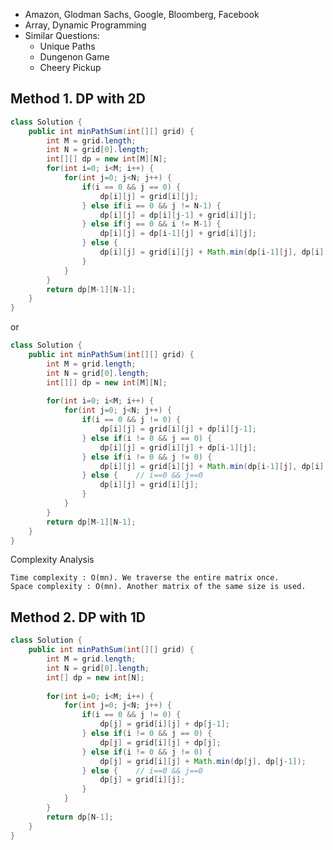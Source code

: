 []()

* Amazon, Glodman Sachs, Google, Bloomberg, Facebook
* Array, Dynamic Programming
* Similar Questions:
    * Unique Paths
    * Dungenon Game
    * Cheery Pickup
    

## Method 1. DP with 2D
```java
class Solution {
    public int minPathSum(int[][] grid) {
        int M = grid.length;
        int N = grid[0].length;
        int[][] dp = new int[M][N];
        for(int i=0; i<M; i++) {
            for(int j=0; j<N; j++) {
                if(i == 0 && j == 0) {
                    dp[i][j] = grid[i][j];
                } else if(i == 0 && j != N-1) {
                    dp[i][j] = dp[i][j-1] + grid[i][j];
                } else if(j == 0 && i != M-1) {
                    dp[i][j] = dp[i-1][j] + grid[i][j];
                } else {
                    dp[i][j] = grid[i][j] + Math.min(dp[i-1][j], dp[i][j-1]);
                }
            }
        }
        return dp[M-1][N-1];
    }
}
```

or 

```java
class Solution {
    public int minPathSum(int[][] grid) {
        int M = grid.length;
        int N = grid[0].length;
        int[][] dp = new int[M][N];
        
        for(int i=0; i<M; i++) {
            for(int j=0; j<N; j++) {
                if(i == 0 && j != 0) {
                    dp[i][j] = grid[i][j] + dp[i][j-1];
                } else if(i != 0 && j == 0) {
                    dp[i][j] = grid[i][j] + dp[i-1][j];
                } else if(i != 0 && j != 0) {
                    dp[i][j] = grid[i][j] + Math.min(dp[i-1][j], dp[i][j-1]);
                } else {    // i==0 && j==0
                    dp[i][j] = grid[i][j];
                }
            }
        }
        return dp[M-1][N-1];
    }
}
```

Complexity Analysis

    Time complexity : O(mn). We traverse the entire matrix once.
    Space complexity : O(mn). Another matrix of the same size is used. 



## Method 2. DP with 1D
```java
class Solution {
    public int minPathSum(int[][] grid) {
        int M = grid.length;
        int N = grid[0].length;
        int[] dp = new int[N];
        
        for(int i=0; i<M; i++) {
            for(int j=0; j<N; j++) {
                if(i == 0 && j != 0) {
                    dp[j] = grid[i][j] + dp[j-1];
                } else if(i != 0 && j == 0) {
                    dp[j] = grid[i][j] + dp[j];
                } else if(i != 0 && j != 0) {
                    dp[j] = grid[i][j] + Math.min(dp[j], dp[j-1]);
                } else {    // i==0 && j==0
                    dp[j] = grid[i][j];
                }
            }
        }
        return dp[N-1];
    }
}
```